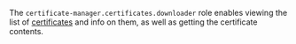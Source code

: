 The `certificate-manager.certificates.downloader` role enables viewing the list of [certificates](../../../certificate-manager/concepts/index.md/#types) and info on them, as well as getting the certificate contents.
